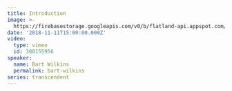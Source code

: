 ```yaml
---
title: Introduction
image: >-
  https://firebasestorage.googleapis.com/v0/b/flatland-api.appspot.com/o/Screen%20Shot%202018-11-11%20at%2011.57.32%20AM.png?alt=media&token=6b27dbf9-affa-46ad-b662-16612418afc0
date: '2018-11-11T15:00:00.000Z'
video:
  type: vimeo
  id: 300155956
speaker:
  name: Bart Wilkins
  permalink: bart-wilkins
series: transcendent
---
```


